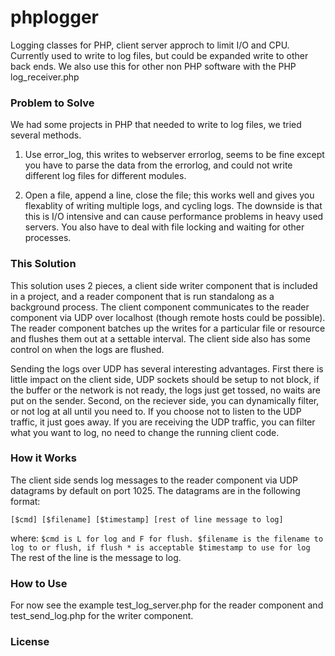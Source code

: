 phplogger
=========
Logging classes for PHP, client server approch to limit I/O and CPU.  Currently used to write to log files, but could be expanded write to other back ends.  We also use this for other non PHP software with the PHP log_receiver.php

### Problem to Solve
We had some projects in PHP that needed to write to log files, we tried several methods.  

1. Use error_log, this writes to webserver errorlog, seems to be fine except you have to parse the data from the errorlog, and could not write different log files for different modules.  

2. Open a file, append a line, close the file; this works well and gives you flexablity of writing multiple logs, and cycling logs.  The downside is that this is I/O intensive and can cause performance problems in heavy used servers.  You also have to deal with file locking and waiting for other processes.

### This Solution
This solution uses 2 pieces, a client side writer component that is included in a project, and a reader component that is run standalong as a background process.   The client component communicates to the reader component via UDP over localhost (though remote hosts could be possible).  The reader component batches up the writes for a particular file or resource and flushes them out at a settable interval.  The client side also has some control on when the logs are flushed.

Sending the logs over UDP has several interesting advantages. First there is little impact on the client side, UDP sockets should be setup to not block, if the buffer or the network is not ready, the logs just get tossed, no waits are put on the sender. Second, on the reciever side, you can dynamically filter, or not log at all until you need to. If you choose not to listen to the UDP traffic, it just goes away.  If you are receiving the UDP traffic, you can filter what you want to log, no need to change the running client code.

### How it Works

The client side sends log messages to the reader component via UDP datagrams by default on port 1025.  The datagrams are in the following format:

`[$cmd] [$filename] [$timestamp] [rest of line message to log]`

where:
`
  $cmd is L for log and F for flush.
  $filename is the filename to log to or flush, if flush * is acceptable
  $timestamp to use for log
`
The rest of the line is the message to log.

### How to Use

For now see the example test_log_server.php for the reader component and test_send_log.php for the writer component.


### License


  




